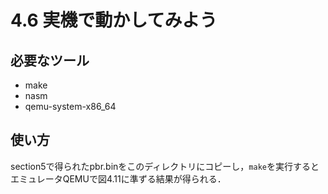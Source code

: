 # 4.6 実機で動かしてみよう

## 必要なツール

- make
- nasm
- qemu-system-x86\_64

## 使い方

section5で得られたpbr.binをこのディレクトリにコピーし，`make`を実行するとエミュレータQEMUで図4.11に準ずる結果が得られる．
